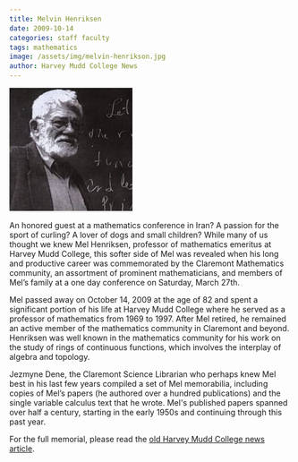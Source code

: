 ```yaml
---
title: Melvin Henriksen
date: 2009-10-14
categories: staff faculty
tags: mathematics
image: /assets/img/melvin-henrikson.jpg
author: Harvey Mudd College News
---
```

![Melvin Henriksen](/assets/img/melvin-henrikson.jpg)

An honored guest at a mathematics conference in Iran? A passion for the sport of curling? A lover of dogs and small children? While many of us thought we knew Mel Henriksen, professor of mathematics emeritus at Harvey Mudd College, this softer side of Mel was revealed when his long and productive career was commemorated by the Claremont Mathematics community, an assortment of prominent mathematicians, and members of Mel’s family at a one day conference on Saturday, March 27th.

Mel passed away on October 14, 2009 at the age of 82 and spent a significant portion of his life at Harvey Mudd College where he served as a professor of mathematics from 1969 to 1997. After Mel retired, he remained an active member of the mathematics community in Claremont and beyond. Henriksen was well known in the mathematics community for his work on the study of rings of continuous functions, which involves the interplay of algebra and topology.

Jezmyne Dene, the Claremont Science Librarian who perhaps knew Mel best in his last few years compiled a set of Mel memorabilia, including copies of Mel’s papers (he authored over a hundred publications) and the single variable calculus text that he wrote. Mel's published papers spanned over half a century, starting in the early 1950s and continuing through this past year.

For the full memorial, please read the [old Harvey Mudd College news article](https://www.hmc.edu/non-wp-sites/old-news/melvin-henriksen-memorial.php).
